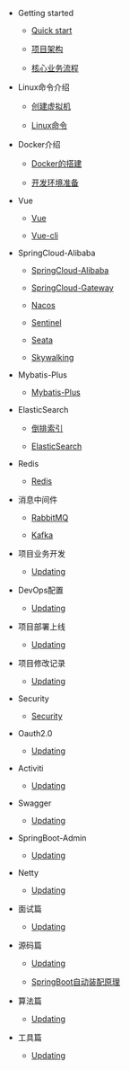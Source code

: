 - Getting started

  - [Quick start](quickstart.md)
  
  - [项目架构](project_architect.md)
  
  - [核心业务流程](business_flow.md)
  

- Linux命令介绍

  - [创建虚拟机](create_vm.md) 
  
  - [Linux命令](linux_command.md)
  
- Docker介绍

  - [Docker的搭建](docker.md) 
  
  - [开发环境准备](dev_env.md)
  
- Vue

  - [Vue](vue.md)
  
  - [Vue-cli](vue_cli.md)
  
- SpringCloud-Alibaba

  - [SpringCloud-Alibaba](springcloud_alibaba.md)
  
  - [SpringCloud-Gateway](springcloud_gateway.md)
  
  - [Nacos](nacos.md)
  
  - [Sentinel](sentinel.md)
  
  - [Seata](seata.md)
  
  - [Skywalking](skywalking.md)
  
- Mybatis-Plus

  - [Mybatis-Plus](mybatis_plus.md)
 

- ElasticSearch

  - [倒排索引](unindex.md)
 
  - [ElasticSearch](elasticsearch.md)
  
- Redis

  - [Redis](redis.md)
  
- 消息中间件

  - [RabbitMQ](rabbitmq.md)
  
  - [Kafka](kafka.md)
  
- 项目业务开发

  - [Updating](Updating.md)

- DevOps配置

  - [Updating](Updating.md)

- 项目部署上线

  - [Updating](Updating.md)


- 项目修改记录  

  - [Updating](Updating.md)

  
- Security

  - [Security](security.md)

  
- Oauth2.0

  - [Updating](Updating.md)
  
- Activiti

  - [Updating](Updating.md)

- Swagger

  - [Updating](Updating.md)


- SpringBoot-Admin

  - [Updating](Updating.md)


- Netty

  - [Updating](Updating.md)

  
- 面试篇

  - [Updating](Updating.md)


- 源码篇

  - [Updating](Updating.md)
  
  - [SpringBoot自动装配原理](enable_auto_config.md)


- 算法篇

  - [Updating](Updating.md)


- 工具篇

  - [Updating](Updating.md)
  
